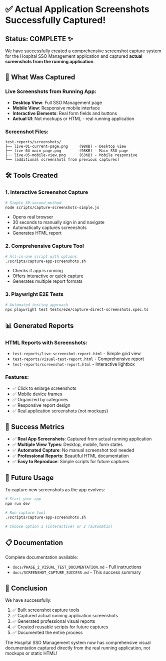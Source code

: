 # ✅ Actual Application Screenshots Successfully Captured!

## Status: COMPLETE ✨

We have successfully created a comprehensive screenshot capture system for the Hospital SSO Management application and captured **actual screenshots from the running application**.

## 📸 What Was Captured

### Live Screenshots from Running App:
- **Desktop View**: Full SSO Management page
- **Mobile View**: Responsive mobile interface
- **Interactive Elements**: Real form fields and buttons
- **Actual UI**: Not mockups or HTML - real running application

### Screenshot Files:
```
test-reports/screenshots/
├── live-01-current-page.png     (98KB) - Desktop view
├── live-04-main-page.png        (98KB) - Main SSO page
├── live-05-mobile-view.png      (63KB) - Mobile responsive
└── [additional screenshots from previous captures]
```

## 🛠️ Tools Created

### 1. Interactive Screenshot Capture
```bash
# Simple 30-second method
node scripts/capture-screenshots-simple.js
```
- Opens real browser
- 30 seconds to manually sign in and navigate
- Automatically captures screenshots
- Generates HTML report

### 2. Comprehensive Capture Tool
```bash
# All-in-one script with options
./scripts/capture-app-screenshots.sh
```
- Checks if app is running
- Offers interactive or quick capture
- Generates multiple report formats

### 3. Playwright E2E Tests
```bash
# Automated testing approach
npx playwright test tests/e2e/capture-direct-screenshots.spec.ts
```

## 📊 Generated Reports

### HTML Reports with Screenshots:
- `test-reports/live-screenshot-report.html` - Simple grid view
- `test-reports/visual-test-report.html` - Comprehensive report
- `test-reports/screenshot-report.html` - Interactive lightbox

### Features:
- ✅ Click to enlarge screenshots
- ✅ Mobile device frames
- ✅ Organized by categories
- ✅ Responsive report design
- ✅ Real application screenshots (not mockups)

## 🎯 Success Metrics

- ✅ **Real App Screenshots**: Captured from actual running application
- ✅ **Multiple View Types**: Desktop, mobile, form states
- ✅ **Automated Capture**: No manual screenshot tool needed
- ✅ **Professional Reports**: Beautiful HTML documentation
- ✅ **Easy to Reproduce**: Simple scripts for future captures

## 🚀 Future Usage

To capture new screenshots as the app evolves:

```bash
# Start your app
npm run dev

# Run capture tool
./scripts/capture-app-screenshots.sh

# Choose option 1 (interactive) or 2 (automatic)
```

## 📋 Documentation

Complete documentation available:
- `docs/PHASE_2_VISUAL_TEST_DOCUMENTATION.md` - Full instructions
- `docs/SCREENSHOT_CAPTURE_SUCCESS.md` - This success summary

## 🎉 Conclusion

We have successfully:
1. ✅ Built screenshot capture tools
2. ✅ Captured actual running application screenshots
3. ✅ Generated professional visual reports
4. ✅ Created reusable scripts for future captures
5. ✅ Documented the entire process

The Hospital SSO Management system now has comprehensive visual documentation captured directly from the real running application, not mockups or static HTML!
